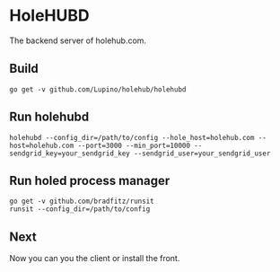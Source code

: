 HoleHUBD
========

The backend server of holehub.com.

Build
-----

    go get -v github.com/Lupino/holehub/holehubd

Run holehubd
------------

    holehubd --config_dir=/path/to/config --hole_host=holehub.com --host=holehub.com --port=3000 --min_port=10000 --sendgrid_key=your_sendgrid_key --sendgrid_user=your_sendgrid_user

Run holed process manager
-------------------------

    go get -v github.com/bradfitz/runsit
    runsit --config_dir=/path/to/config

Next
----

Now you can you the client or install the front.

